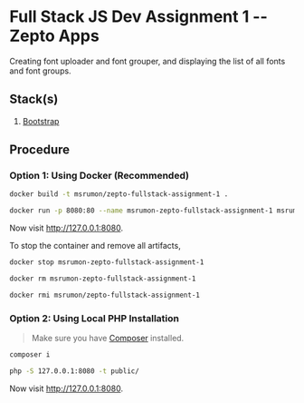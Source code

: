 # Full Stack JS Dev Assignment 1 -- Zepto Apps

Creating font uploader and font grouper, and displaying the list of all fonts and font groups.

## Stack(s)

1. [Bootstrap](https://getbootstrap.com)

## Procedure

### Option 1: Using Docker (Recommended)

```bash
docker build -t msrumon/zepto-fullstack-assignment-1 .
```

```bash
docker run -p 8080:80 --name msrumon-zepto-fullstack-assignment-1 msrumon/zepto-fullstack-assignment-1
```

Now visit <http://127.0.0.1:8080>.

To stop the container and remove all artifacts,

```bash
docker stop msrumon-zepto-fullstack-assignment-1
```

```bash
docker rm msrumon-zepto-fullstack-assignment-1
```

```bash
docker rmi msrumon/zepto-fullstack-assignment-1
```

### Option 2: Using Local PHP Installation

> Make sure you have [Composer](https://getcomposer.org) installed.

```bash
composer i
```

```bash
php -S 127.0.0.1:8080 -t public/
```

Now visit <http://127.0.0.1:8080>.
